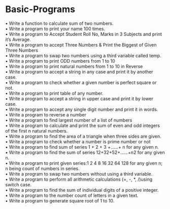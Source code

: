 # Basic-Programs

• Write a function to calculate sum of two numbers.                              
• Write a program to print your name 100 times.                                                       
• Write a program to Accept Student Roll No, Marks in 3 Subjects and print it’s Average.                                            
• Write a program to accept Three Numbers & Print the Biggest of Given Three Numbers                                               
• Write a program to swap two numbers using a third variable called temp.                                                 
• Write a program to print ODD numbers from 1 to 10                                                                        
• Write a program to print natural numbers from 1 to 10 in Reverse                                                                    
• Write a program to accept a string in any case and print it by another case.                                                  
• Write a program to check whether a given number is perfect square or not.                                                      
• Write a program to print table of any number.                                                                 
• Write a program to accept a string in upper case and print it by lower case.                                                     
• Write a program to accept any single digit number and print it in words.                                                    
• Write a program to reverse a number                                                                                         
• Write a program to find largest number of a list of numbers                                                                         
• Write a program to calculate and print the sum of even and odd integers of the first n natural numbers.                                      
• Write a program to find the area of a triangle when three sides are given.                                                              
• Write a program to check whether a number is prime number or not                                                                                     
• Write a program to find sum of series 1 + 2 + 3 +......+ n for any given n.                                               
• Write a program to find the sum of series 12+32+52+......+n2 for any given n.                                                              
• Write a program to print given series:1 2 4 8 16 32 64 128 for any given n; n being count of numbers in series.                             
• Write a program to swap two numbers without using a third variable.                                                                 
• Write a program to perform all arithmetic calculations (=, -, *, /)using switch case.                                                        
• Write a program to find the sum of individual digits of a positive integer.                                                               
• Write a program to the number count of letters in a given text.                                                                                  
• Write a program to generate square root of 1 to 10.                                                                       
